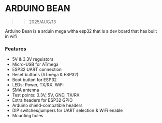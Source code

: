 # ARDUINO BEAN
>> 2025/AUG/13

Arduino Bean is a arduin mega witha esp32 that is a dev board that has built in wifi

### Features
- 5V & 3.3V regulators
- Micro-USB for ATmega
- ESP32 UART connection
- Reset buttons (ATmega & ESP32)
- Boot button for ESP32
- LEDs: Power, TX/RX, WiFi
- SMA antenna
- Test points: 3.3V, 5V, GND, TX/RX
- Extra headers for ESP32 GPIO
- Arduino shield-compatible headers
- DIP switches/jumpers for UART selection & WiFi enable
- Mounting holes


